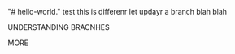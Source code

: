 "# hello-world." 
test
this is differenr
let updayr a branch
blah blah

UNDERSTANDING  BRACNHES


MORE
